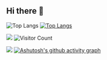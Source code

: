 ## Hi there 👋


![Top Langs](https://github-readme-stats.vercel.app/api/top-langs/?username=Eomnational&layout=compact&theme=tokyonight)
[![Top Langs](https://github-readme-stats.vercel.app/api/top-langs/?username=Eomnational&layout=compact)](https://github.com/anuraghazra/github-readme-stats)
<!--
**Eomnational/Eomnational** is a ✨ _special_ ✨ repository because its `README.md` (this file) appears on your GitHub profile.

Here are some ideas to get you started:

- 🔭 I’m currently working on ...
- 🌱 I’m currently learning ...
- 👯 I’m looking to collaborate on ...
- 🤔 I’m looking for help with ...
- 💬 Ask me about ...
- 📫 How to reach me: ...
- 😄 Pronouns: ...
- ⚡ Fun fact: ...
-->
![](https://github-readme-stats.vercel.app/api?username=Eomnational&show_icons=true&theme=default)
![Visitor Count](https://profile-counter.glitch.me/Eomnational/count.svg)

![](https://github-readme-activity-graph.cyclic.app/graph?username=Eomnational&theme=minimal)
[![Ashutosh's github activity graph](https://github-readme-activity-graph.vercel.app/graph?username=Eomnational&theme=minimal)](https://github.com/ashutosh00710/github-readme-activity-graph)


